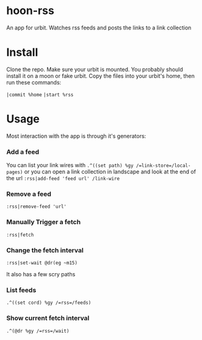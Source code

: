 # hoon-rss
An app for urbit. Watches rss feeds and posts the links to a link collection

# Install
Clone the repo. Make sure your urbit is mounted. You probably should install it on a moon or fake urbit. Copy the files into your urbit's home, then run these commands:

`|commit %home`
`|start %rss`

# Usage
Most interaction with the app is through it's generators:

### Add a feed
You can list your link wires with `.^((set path) %gy /=link-store=/local-pages)` or you can open a link collection in landscape and look at the end of the url
`:rss|add-feed 'feed url' /link-wire`

### Remove a feed
`:rss|remove-feed 'url'`

### Manually Trigger a fetch
`:rss|fetch`

### Change the fetch interval
`:rss|set-wait @dr(eg ~m15)`

It also has a few scry paths

### List feeds
`.^((set cord) %gy /=rss=/feeds)`

### Show current fetch interval
`.^(@dr %gy /=rss=/wait)`
